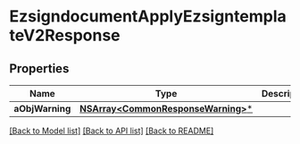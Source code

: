# EzsigndocumentApplyEzsigntemplateV2Response

## Properties
Name | Type | Description | Notes
------------ | ------------- | ------------- | -------------
**aObjWarning** | [**NSArray&lt;CommonResponseWarning&gt;***](CommonResponseWarning.md) |  | [optional] 

[[Back to Model list]](../README.md#documentation-for-models) [[Back to API list]](../README.md#documentation-for-api-endpoints) [[Back to README]](../README.md)


